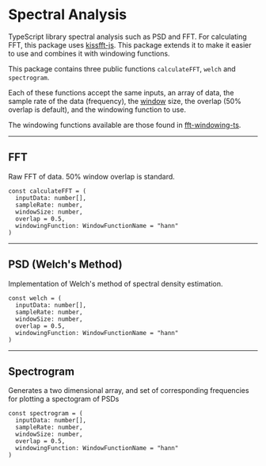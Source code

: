 # Spectral Analysis

TypeScript library spectral analysis such as PSD and FFT. For calculating FFT, this package uses [kissfft-js](https://www.npmjs.com/package/kissfft-js). This package extends it to make it easier to use and combines it with windowing functions.

This package contains three public functions `calculateFFT`, `welch` and `spectrogram`.

Each of these functions accept the same inputs, an array of data, the sample rate of the data (frequency), the [window](http://en.wikipedia.org/wiki/Window_function) size, the overlap (50% overlap is default), and the windowing function to use.

The windowing functions available are those found in [fft-windowing-ts](https://www.npmjs.com/package/fft-windowing-ts).

---

## FFT

Raw FFT of data. 50% window overlap is standard.

```TS
const calculateFFT = (
  inputData: number[],
  sampleRate: number,
  windowSize: number,
  overlap = 0.5,
  windowingFunction: WindowFunctionName = "hann"
)
```

---

## PSD (Welch's Method)

Implementation of Welch's method of spectral density estimation.

```TS
const welch = (
  inputData: number[],
  sampleRate: number,
  windowSize: number,
  overlap = 0.5,
  windowingFunction: WindowFunctionName = "hann"
)
```

---

## Spectrogram

Generates a two dimensional array, and set of corresponding frequencies for plotting a spectogram of PSDs

```TS
const spectrogram = (
  inputData: number[],
  sampleRate: number,
  windowSize: number,
  overlap = 0.5,
  windowingFunction: WindowFunctionName = "hann"
)
```
